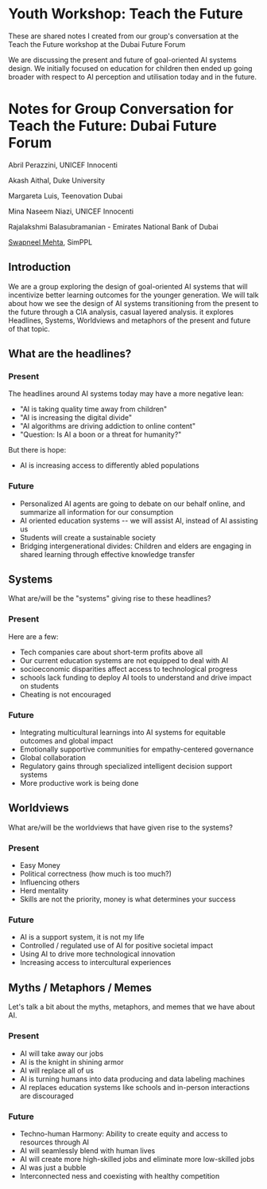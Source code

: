 # Youth Workshop: Teach the Future

These are shared notes I created from our group's conversation at the Teach the Future workshop at the Dubai Future Forum

We are discussing the present and future of goal-oriented AI systems design. We initially focused on education for children then ended up going broader with respect to AI perception and utilisation today and in the future.

# Notes for Group Conversation for Teach the Future: Dubai Future Forum

Abril Perazzini, UNICEF Innocenti

Akash Aithal, Duke University

Margareta Luis, Teenovation Dubai

Mina Naseem Niazi, UNICEF Innocenti

Rajalakshmi Balasubramanian - Emirates National Bank of Dubai

[Swapneel Mehta](https://mehtaver.se), SimPPL

## Introduction

We are a group exploring the design of goal-oriented AI systems that will incentivize better learning outcomes for the younger generation. We will talk about how we see the design of AI systems transitioning from the present to the future through a ClA analysis, casual layered analysis. it explores Headlines, Systems, Worldviews and metaphors of the present and future of that topic.

## What are the headlines?

### Present
The headlines around AI systems today may have a more negative lean:
- "AI is taking quality time away from children"
- "AI is increasing the digital divide"
- "AI algorithms are driving addiction to online content"
- "Question: Is AI a boon or a threat for humanity?"

But there is hope:
- AI is increasing access to differently abled populations

### Future

- Personalized AI agents are going to debate on our behalf online, and summarize all information for our consumption
- AI oriented education systems -- we will assist AI, instead of AI assisting us
- Students will create a sustainable society
- Bridging intergenerational divides: Children and elders are engaging in shared learning through effective knowledge transfer


## Systems

What are/will be the "systems" giving rise to these headlines?

### Present
Here are a few:

- Tech companies care about short-term profits above all
- Our current education systems are not equipped to deal with AI
- socioeconomic disparities affect access to technological progress
- schools lack funding to deploy AI tools to understand and drive impact on students
- Cheating is not encouraged

### Future
- Integrating multicultural learnings into AI systems for equitable outcomes and global impact
- Emotionally supportive communities for empathy-centered governance
- Global collaboration 
- Regulatory gains through specialized intelligent decision support systems
- More productive work is being done



## Worldviews
What are/will be the worldviews that have given rise to the systems?

### Present
- Easy Money
- Political correctness (how much is too much?)
- Influencing others
- Herd mentality 
- Skills are not the priority, money is what determines your success

### Future
- AI is a support system, it is not my life
- Controlled / regulated use of AI for positive societal impact
- Using AI to drive more technological innovation
- Increasing access to intercultural experiences

## Myths / Metaphors / Memes

Let's talk a bit about the myths, metaphors, and memes that we have about AI.

### Present
- AI will take away our jobs
- AI is the knight in shining armor
- AI will replace all of us
- AI is turning humans into data producing and data labeling machines
- AI replaces education systems like schools and in-person interactions are discouraged


### Future
- Techno-human Harmony: Ability to create equity and access to resources through AI
- AI will seamlessly blend with human lives
- AI will create more high-skilled jobs and eliminate more low-skilled jobs
- AI was just a bubble
- Interconnected ness and coexisting with healthy competition
